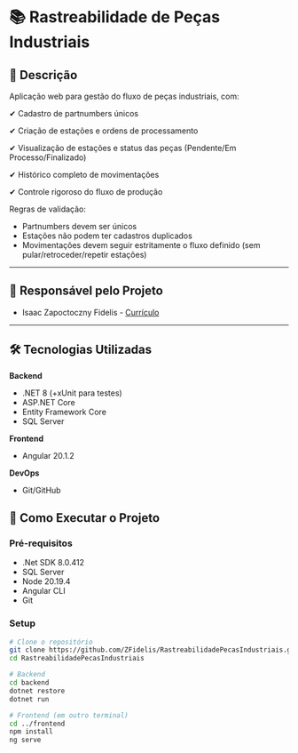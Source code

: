 # 📚 Rastreabilidade de Peças Industriais

## 🧾 Descrição

Aplicação web para gestão do fluxo de peças industriais, com:

✔ Cadastro de partnumbers únicos

✔ Criação de estações e ordens de processamento

✔ Visualização de estações e status das peças (Pendente/Em Processo/Finalizado)

✔ Histórico completo de movimentações

✔ Controle rigoroso do fluxo de produção

Regras de validação:

- Partnumbers devem ser únicos
- Estações não podem ter cadastros duplicados
- Movimentações devem seguir estritamente o fluxo definido (sem pular/retroceder/repetir estações)

---

## 👥 Responsável pelo Projeto
- Isaac Zapoctoczny Fidelis - [Currículo](https://zfidelis.github.io/Curriculo/)

---

## 🛠️ Tecnologias Utilizadas

**Backend**
- .NET 8 (+xUnit para testes)
- ASP.NET Core
- Entity Framework Core
- SQL Server
  
**Frontend**
- Angular 20.1.2

**DevOps**
- Git/GitHub

## 🚀 Como Executar o Projeto

### Pré-requisitos
- .Net SDK 8.0.412
- SQL Server
- Node 20.19.4
- Angular CLI
- Git

### Setup

```bash
# Clone o repositório
git clone https://github.com/ZFidelis/RastreabilidadePecasIndustriais.git
cd RastreabilidadePecasIndustriais

# Backend
cd backend
dotnet restore
dotnet run

# Frontend (em outro terminal)
cd ../frontend
npm install
ng serve
